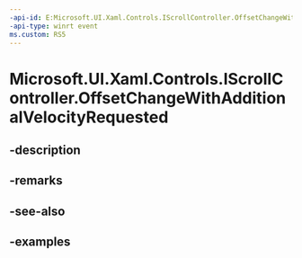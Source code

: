 ```yaml
---
-api-id: E:Microsoft.UI.Xaml.Controls.IScrollController.OffsetChangeWithAdditionalVelocityRequested
-api-type: winrt event
ms.custom: RS5
---
```


<!-- Event syntax.
abstract public event TypedEventHandler OffsetChangeWithAdditionalVelocityRequested<IScrollController, ScrollControllerOffsetChangeWithAdditionalVelocityRequestedEventArgs>
-->

# Microsoft.UI.Xaml.Controls.IScrollController.OffsetChangeWithAdditionalVelocityRequested

## -description

## -remarks

## -see-also

## -examples

